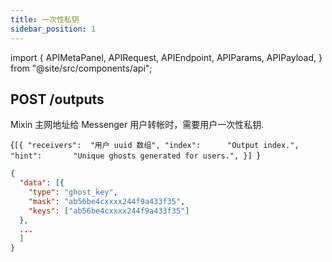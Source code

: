 ```yaml
---
title: 一次性私钥
sidebar_position: 1
---
```


import {
  APIMetaPanel,
  APIRequest,
  APIEndpoint,
  APIParams,
  APIPayload,
} from "@site/src/components/api";

## POST /outputs

Mixin 主网地址给 Messenger 用户转帐时，需要用户一次性私钥.

<APIEndpoint url="/outputs" />

<APIMetaPanel scope="Authorized" scopeNote="" />

<APIPayload>{`[{
  "receivers":  "用户 uuid 数组",
  "index":      "Output index.",
  "hint":       "Unique ghosts generated for users.",
}]
`}</APIPayload>

<!-- @TODO 这里原来的 example 就是错的，虽然按照理解改了，但是依然需要修正 -->

<APIRequest title="Generate outputs" url="/outputs --data PAYLOAD" />

```json title="Response"
{
  "data": [{
    "type": "ghost_key",
    "mask": "ab56be4cxxxx244f9a433f35",
    "keys": ["ab56be4cxxxx244f9a433f35"]
  },
  ...
  ]
}
```
